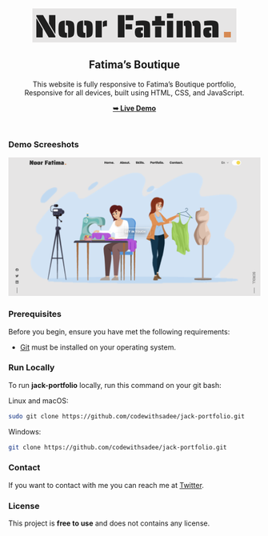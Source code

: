 <div align="center">

  <br />
  <br />
  
  <img src="./readme-images/project-logo.png" />

  <h2 align="center">Fatima’s Boutique</h2>

  This website is fully responsive to Fatima’s Boutique portfolio, <br />Responsive for all devices, built using HTML, CSS, and JavaScript.

  <a href="https://noorfatima530.github.io/noor-fatima/"><strong>➥ Live Demo</strong></a>

</div>

<br />

### Demo Screeshots

![Jack Portfolio Desktop Demo](./readme-images/desktop.png "Desktop Demo")

### Prerequisites

Before you begin, ensure you have met the following requirements:

* [Git](https://git-scm.com/downloads "Download Git") must be installed on your operating system.

### Run Locally

To run **jack-portfolio** locally, run this command on your git bash:

Linux and macOS:

```bash
sudo git clone https://github.com/codewithsadee/jack-portfolio.git
```

Windows:

```bash
git clone https://github.com/codewithsadee/jack-portfolio.git
```

### Contact

If you want to contact with me you can reach me at [Twitter](https://www.twitter.com/).

### License

This project is **free to use** and does not contains any license.
